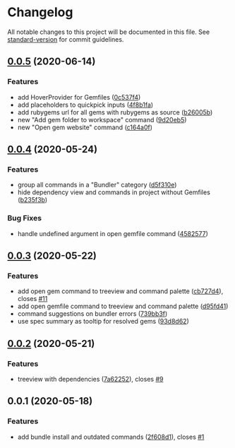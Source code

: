 # Changelog

All notable changes to this project will be documented in this file. See [standard-version](https://github.com/conventional-changelog/standard-version) for commit guidelines.

## [0.0.5](https://github.com/mbreit/vscode-bundler/compare/v0.0.4...v0.0.5) (2020-06-14)


### Features

* add HoverProvider for Gemfiles ([0c537f4](https://github.com/mbreit/vscode-bundler/commit/0c537f48d45bd9e39c631474fe3e04c626c6b2ab))
* add placeholders to quickpick inputs ([4f8b1fa](https://github.com/mbreit/vscode-bundler/commit/4f8b1fa30c60d380222e4957c1a5f8de98bc6579))
* add rubygems url for all gems with rubygems as source ([b26005b](https://github.com/mbreit/vscode-bundler/commit/b26005b66ad39e0d0556463111963c376a411acd))
* new "Add gem folder to workspace" command ([9d20eb5](https://github.com/mbreit/vscode-bundler/commit/9d20eb509cbbbf3f1044cdd8e3d2e8b11601e158))
* new "Open gem website" command ([c164a0f](https://github.com/mbreit/vscode-bundler/commit/c164a0fa67f5f5da4ec3519aec757181217fe337))

## [0.0.4](https://github.com/mbreit/vscode-bundler/compare/v0.0.3...v0.0.4) (2020-05-24)


### Features

* group all commands in a "Bundler" category ([d5f310e](https://github.com/mbreit/vscode-bundler/commit/d5f310e2dfe633164b934e0b4ee39fe414404f0b))
* hide dependency view and commands in project without Gemfiles ([b235f3b](https://github.com/mbreit/vscode-bundler/commit/b235f3b7ce79bcd7bebe06fcad612bba94f00342))


### Bug Fixes

* handle undefined argument in open gemfile command ([4582577](https://github.com/mbreit/vscode-bundler/commit/4582577d9507238f95f3d098ed2c23376b8c1700))

## [0.0.3](https://github.com/mbreit/vscode-bundler/compare/v0.0.2...v0.0.3) (2020-05-22)


### Features

* add open gem command to treeview and command palette ([cb727d4](https://github.com/mbreit/vscode-bundler/commit/cb727d44fc72b11678f29c476cdfe06779db2a36)), closes [#11](https://github.com/mbreit/vscode-bundler/issues/11)
* add open gemfile command to treeview and command palette ([d95fd41](https://github.com/mbreit/vscode-bundler/commit/d95fd416a5e9d91159a326d5070089c6620ad699))
* command suggestions on bundler errors ([739bb3f](https://github.com/mbreit/vscode-bundler/commit/739bb3f86610e2f40805cd0ee669e031b08ed4fe))
* use spec summary as tooltip for resolved gems ([93d8d62](https://github.com/mbreit/vscode-bundler/commit/93d8d627dc2c1a091f5841e22d3fe945a1571541))

## [0.0.2](https://github.com/mbreit/vscode-bundler/compare/v0.0.1...v0.0.2) (2020-05-21)


### Features

* treeview with dependencies ([7a62252](https://github.com/mbreit/vscode-bundler/commit/7a622525339ecfbe37ac35e993ad7bc0d9dcfd7a)), closes [#9](https://github.com/mbreit/vscode-bundler/issues/9)

## 0.0.1 (2020-05-18)

### Features

* add bundle install and outdated commands ([2f608d1](https://github.com/mbreit/vscode-bundler/commit/2f608d1971bedcab98f85557f71420c68114ae38)), closes [#1](https://github.com/mbreit/vscode-bundler/issues/1)
